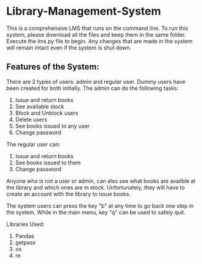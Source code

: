 # Library-Management-System

This is a comprehensive LMS that runs on the command line. To run this system, please download all the files and keep them in the same folder. Execute the lms.py file to begin. Any changes that are made in the system will remain intact even if the system is shut down. 

## Features of the System:
There are 2 types of users: admin and regular user. Dummy users have been created for both initially.
The admin can do the following tasks:
1. Issue and return books
2. See available stock
3. Block and Unblock users
4. Delete users
5. See books issued to any user
6. Change password

The regular user can:
1. Issue and return books
2. See books issued to them
3. Change password

Anyone who is not a user or admin, can also see what books are availble at the library and which ones are in stock. Unfortunately, they will have to create an account with the library to issue books.

The system users can press the key "b" at any time to go back one step in the system. While in the main menu, key "q" can be used to safely quit.

Libraries Used:
1. Pandas
2. getpass
3. os
4. re
